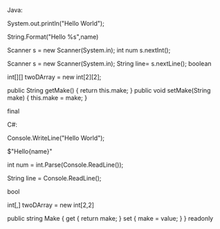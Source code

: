 Java:

System.out.println("Hello World");

String.Format("Hello %s",name)

Scanner s = new Scanner(System.in);
        int num s.nextInt();

Scanner s = new Scanner(System.in);
        String line=  s.nextLine();
boolean  

int[][] twoDArray = new int[2][2];

  public String getMake() {
        return this.make;
    }
    public void setMake(String make) {
        this.make = make;
    }

final

C#:

Console.WriteLine("Hello World");

$"Hello{name}"

int num = int.Parse(Console.ReadLine());

String line = Console.ReadLine();

bool

int[,] twoDArray = new int[2,2]

 public string Make
        {
            get { return make; }
            set { make = value; }
        }
readonly